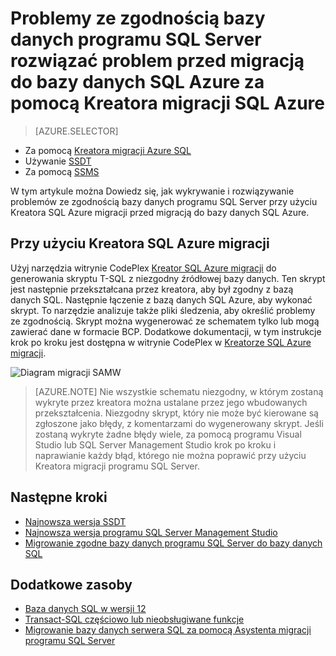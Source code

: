 <properties
   pageTitle="Rozwiązywanie problemów ze zgodnością bazy danych programu SQL Server przed migracją do bazy danych SQL | Microsoft Azure"
   description="Microsoft Azure SQL Database, migracja bazy danych, informacje o zgodności, Kreator migracji SQL Azure"
   services="sql-database"
   documentationCenter=""
   authors="CarlRabeler"
   manager="jhubbard"
   editor=""/>

<tags
   ms.service="sql-database"
   ms.devlang="NA"
   ms.topic="article"
   ms.tgt_pltfrm="NA"
   ms.workload="sqldb-migrate"
   ms.date="08/24/2016"
   ms.author="carlrab"/>

# <a name="use-sql-azure-migration-wizard-to-fix-sql-server-database-compatibility-issues-before-migration-to-azure-sql-database"></a>Problemy ze zgodnością bazy danych programu SQL Server rozwiązać problem przed migracją do bazy danych SQL Azure za pomocą Kreatora migracji SQL Azure

> [AZURE.SELECTOR]
- Za pomocą [Kreatora migracji Azure SQL](sql-database-cloud-migrate-fix-compatibility-issues.md)
- Używanie [SSDT](sql-database-cloud-migrate-fix-compatibility-issues-ssdt.md)
- Za pomocą [SSMS](sql-database-cloud-migrate-fix-compatibility-issues-ssms.md)

W tym artykule można Dowiedz się, jak wykrywanie i rozwiązywanie problemów ze zgodnością bazy danych programu SQL Server przy użyciu Kreatora SQL Azure migracji przed migracją do bazy danych SQL Azure.

## <a name="using-sql-azure-migration-wizard"></a>Przy użyciu Kreatora SQL Azure migracji

Użyj narzędzia witrynie CodePlex [Kreator SQL Azure migracji](http://sqlazuremw.codeplex.com/) do generowania skryptu T-SQL z niezgodny źródłowej bazy danych. Ten skrypt jest następnie przekształcana przez kreatora, aby był zgodny z bazą danych SQL. Następnie łączenie z bazą danych SQL Azure, aby wykonać skrypt. To narzędzie analizuje także pliki śledzenia, aby określić problemy ze zgodnością. Skrypt można wygenerować ze schematem tylko lub mogą zawierać dane w formacie BCP. Dodatkowe dokumentacji, w tym instrukcje krok po kroku jest dostępna w witrynie CodePlex w [Kreatorze SQL Azure migracji](http://sqlazuremw.codeplex.com/).  

 ![Diagram migracji SAMW](./media/sql-database-cloud-migrate/02SAMWDiagram.png)

  > [AZURE.NOTE] Nie wszystkie schematu niezgodny, w którym zostaną wykryte przez kreatora można ustalane przez jego wbudowanych przekształcenia. Niezgodny skrypt, który nie może być kierowane są zgłoszone jako błędy, z komentarzami do wygenerowany skrypt. Jeśli zostaną wykryte żadne błędy wiele, za pomocą programu Visual Studio lub SQL Server Management Studio krok po kroku i naprawianie każdy błąd, którego nie można poprawić przy użyciu Kreatora migracji programu SQL Server.

## <a name="next-steps"></a>Następne kroki

- [Najnowsza wersja SSDT](https://msdn.microsoft.com/library/mt204009.aspx)
- [Najnowsza wersja programu SQL Server Management Studio](https://msdn.microsoft.com/library/mt238290.aspx)
- [Migrowanie zgodne bazy danych programu SQL Server do bazy danych SQL](sql-database-cloud-migrate.md#migrate-a-compatible-sql-server-database-to-sql-database)

## <a name="additional-resources"></a>Dodatkowe zasoby

- [Baza danych SQL w wersji 12](sql-database-v12-whats-new.md)
- [Transact-SQL częściowo lub nieobsługiwane funkcje](sql-database-transact-sql-information.md)
- [Migrowanie bazy danych serwera SQL za pomocą Asystenta migracji programu SQL Server](http://blogs.msdn.com/b/ssma/)
